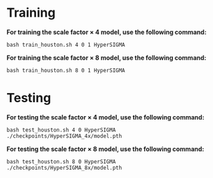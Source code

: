 # Training
**For training the scale factor $\times$ 4 model, use the following command:**
```
bash train_houston.sh 4 0 1 HyperSIGMA
```

**For training the scale factor $\times$ 8 model, use the following command:**
```
bash train_houston.sh 8 0 1 HyperSIGMA
```

# Testing
**For testing the scale factor $\times$ 4 model, use the following command:**
```
bash test_houston.sh 4 0 HyperSIGMA ./checkpoints/HyperSIGMA_4x/model.pth
```

**For testing the scale factor $\times$ 8 model, use the following command:**
```
bash test_houston.sh 8 0 HyperSIGMA ./checkpoints/HyperSIGMA_8x/model.pth
```
